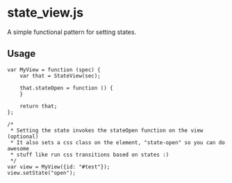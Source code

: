 state_view.js
=============

A simple functional pattern for setting states.

Usage
-----

    var MyView = function (spec) {
        var that = StateView(sec);
        
        that.stateOpen = function () {
        }

        return that;
    };

    /* 
     * Setting the state invokes the stateOpen function on the view (optional)
     * It also sets a css class on the element, "state-open" so you can do awesome
     * stuff like run css transitions based on states :)
     */
    var view = MyView({id: "#test"});
    view.setState("open");
